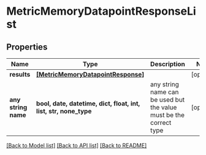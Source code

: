 # MetricMemoryDatapointResponseList


## Properties
Name | Type | Description | Notes
------------ | ------------- | ------------- | -------------
**results** | [**[MetricMemoryDatapointResponse]**](MetricMemoryDatapointResponse.md) |  | [optional] 
**any string name** | **bool, date, datetime, dict, float, int, list, str, none_type** | any string name can be used but the value must be the correct type | [optional]

[[Back to Model list]](../README.md#documentation-for-models) [[Back to API list]](../README.md#documentation-for-api-endpoints) [[Back to README]](../README.md)


